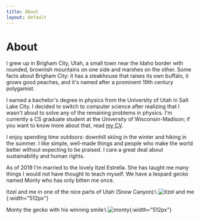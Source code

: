```yaml
---
title: About
layout: default
---
```


# About

I grew up in Brigham City, Utah, a small town near the Idaho border with rounded, brownish mountains on one side and marshes on the other. Some facts about Brigham City: it has a steakhouse that raises its own buffalo, it grows good peaches, and it's named after a prominent 19th century polygamist.

I earned a bachelor's degree in physics from the University of Utah in Salt Lake City. I decided to switch to computer science after realizing that I wasn't about to solve any of the remaining problems in physics. I'm currently a CS graduate student at the University of Wisconsin-Madison; if you want to know more about that, read [my CV](/assets/cv.pdf).

I enjoy spending time outdoors: downhill skiing in the winter and hiking in the summer. I like simple, well-made things and people who make the world better without expecting to be praised. I care a great deal about sustainability and human rights.

As of 2019 I'm married to the lovely Itzel Estrella. She has taught me many things I would not have thought to teach myself. We have a leopard gecko named Monty who has only bitten me once.

Itzel and me in one of the nice parts of Utah (Snow Canyon):\\
![itzel and me](/assets/itzel_and_me.jpg){:width="512px"}

Monty the gecko with his winning smile:\\
![monty](/assets/monty.jpg){:width="512px"}

<!-- If you've made it this far, I assume it's because you care about Matt the Human and not just Matt the Graduate Student. I don't do social media, but I do have a personal blog at [blog.mattdutson.net](https://blog.mattdutson.net). It isn't indexed by search engines because I don't want recruiters or the internet masses poring over my personal life. If we don't know each other, please don't click the link. -->
